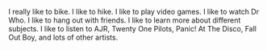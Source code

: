 I really like to bike.
I like to hike.
I like to play video games.
I like to watch Dr Who.
I like to hang out with friends.
I like to learn more about different subjects.
I like to listen to AJR, Twenty One Pilots, Panic! At The Disco, Fall Out Boy, and lots of other artists.
